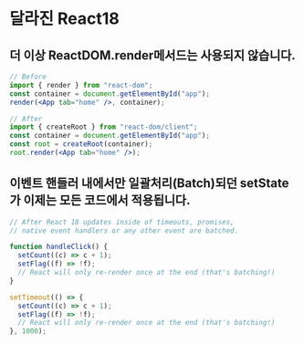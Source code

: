 # 달라진 React18

## 더 이상 ReactDOM.render메서드는 사용되지 않습니다.

```jsx
// Before
import { render } from "react-dom";
const container = document.getElementById("app");
render(<App tab="home" />, container);

// After
import { createRoot } from "react-dom/client";
const container = document.getElementById("app");
const root = createRoot(container);
root.render(<App tab="home" />);
```

## 이벤트 핸들러 내에서만 일괄처리(Batch)되던 setState가 이제는 모든 코드에서 적용됩니다.

```jsx
// After React 18 updates inside of timeouts, promises,
// native event handlers or any other event are batched.

function handleClick() {
  setCount((c) => c + 1);
  setFlag((f) => !f);
  // React will only re-render once at the end (that's batching!)
}

setTimeout(() => {
  setCount((c) => c + 1);
  setFlag((f) => !f);
  // React will only re-render once at the end (that's batching!)
}, 1000);
```
